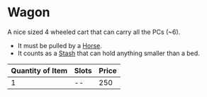# Wagon

A nice sized 4 wheeled cart that can carry all the PCs (~6).

- It must be pulled by a [Horse](Horse,%20Draft.md).
- It counts as a [Stash](../../../Player%20Characters/Derived%20Statistics/Stash.md) that can hold anything smaller than a bed.

| Quantity of Item |  Slots | Price |
| ---------------- | ------ | ----- |
| 1                | --     | 250   |
